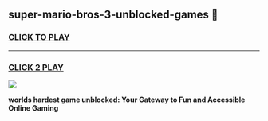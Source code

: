 
## super-mario-bros-3-unblocked-games 👋
<h3>
<a href="https://premium.freeplayer.one?title=super-mario-bros-3-unblocked-games&ref=14F">CLICK TO PLAY</a></h3>
<hr>

<h3>
<a href="https://premium.freeplayer.one?title=super-mario-bros-3-unblocked-games&ref=14F">CLICK 2 PLAY</a>
  
</h3>

<a href="https://premium.freeplayer.one?title=super-mario-bros-3-unblocked-games&ref=12F/"><img src="https://clearcache.store/games.png"></a>


**worlds hardest game unblocked: Your Gateway to Fun and Accessible Online Gaming**
